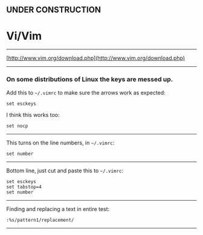 
## UNDER CONSTRUCTION

# Vi/Vim

---

[http://www.vim.org/download.php](http://www.vim.org/download.php)  

---

### On some distributions of Linux the keys are messed up.

Add this to ```~/.vimrc``` to make sure the arrows work as expected:

```
set esckeys
```

I think this works too:

```
set nocp
```

---

This turns on the line numbers, in ```~/.vimrc```:

```
set number
```

---

Bottom line, just cut and paste this to ```~/.vimrc```:

```
set esckeys
set tabstop=4
set number
```

---

Finding and replacing a text in entire test:

    :%s/pattern1/replacement/

---
